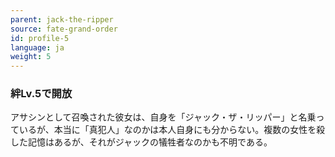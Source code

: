 ```yaml
---
parent: jack-the-ripper
source: fate-grand-order
id: profile-5
language: ja
weight: 5
---
```


### 絆Lv.5で開放

アサシンとして召喚された彼女は、自身を「ジャック・ザ・リッパー」と名乗っているが、本当に「真犯人」なのかは本人自身にも分からない。複数の女性を殺した記憶はあるが、それがジャックの犠牲者なのかも不明である。
